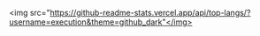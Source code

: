 <img src="https://github-readme-stats.vercel.app/api/top-langs/?username=execution&theme=github_dark"</img>
